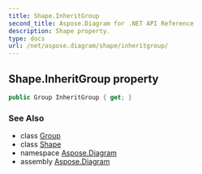 ```yaml
---
title: Shape.InheritGroup
second_title: Aspose.Diagram for .NET API Reference
description: Shape property. 
type: docs
url: /net/aspose.diagram/shape/inheritgroup/
---
```

## Shape.InheritGroup property

```csharp
public Group InheritGroup { get; }
```

### See Also

* class [Group](../../group/)
* class [Shape](../)
* namespace [Aspose.Diagram](../../shape/)
* assembly [Aspose.Diagram](../../../)


